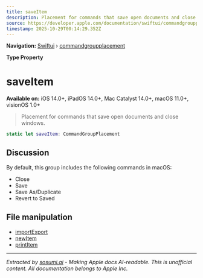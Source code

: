 ```yaml
---
title: saveItem
description: Placement for commands that save open documents and close windows.
source: https://developer.apple.com/documentation/swiftui/commandgroupplacement/saveitem
timestamp: 2025-10-29T00:14:29.352Z
---
```


**Navigation:** [Swiftui](/documentation/swiftui) › [commandgroupplacement](/documentation/swiftui/commandgroupplacement)

**Type Property**

# saveItem

**Available on:** iOS 14.0+, iPadOS 14.0+, Mac Catalyst 14.0+, macOS 11.0+, visionOS 1.0+

> Placement for commands that save open documents and close windows.

```swift
static let saveItem: CommandGroupPlacement
```

## Discussion

By default, this group includes the following commands in macOS:

- Close
- Save
- Save As/Duplicate
- Revert to Saved

## File manipulation

- [importExport](/documentation/swiftui/commandgroupplacement/importexport)
- [newItem](/documentation/swiftui/commandgroupplacement/newitem)
- [printItem](/documentation/swiftui/commandgroupplacement/printitem)

---

*Extracted by [sosumi.ai](https://sosumi.ai) - Making Apple docs AI-readable.*
*This is unofficial content. All documentation belongs to Apple Inc.*
